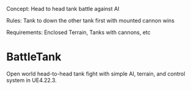 Concept: Head to head tank battle against AI

Rules: Tank to down the other tank first with mounted cannon wins

Requirements: Enclosed Terrain, Tanks with cannons, etc

# BattleTank
Open world head-to-head tank fight with simple AI, terrain, and control system in UE4.22.3.
